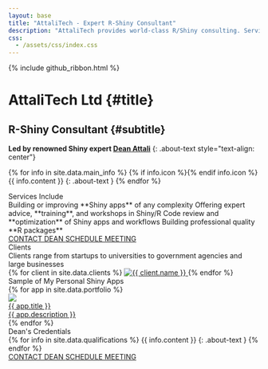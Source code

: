 ```yaml
---
layout: base
title: "AttaliTech - Expert R-Shiny Consultant"
description: "AttaliTech provides world-class R/Shiny consulting. Services include building professional Shiny apps, auditing Shiny code, package building, mentoring and training. Led by renowned expert Dean Attali."
css:
  - /assets/css/index.css
---
```


{% include github_ribbon.html %}

<div id="header" markdown="1">

# AttaliTech Ltd {#title}

## R-Shiny Consultant {#subtitle}

<div id="aboutme-section" markdown="1">

<b>Led by renowned Shiny expert [Dean Attali](https://deanattali.com/)</b>
{: .about-text style="text-align: center"}

{% for info in site.data.main_info %}
{% if info.icon %}<span class="about-icon fa-fw {{ info.icon }}" aria-hidden="true"></span>{% endif info.icon %}
<span class="about-content">{{ info.content }}</span>
{: .about-text }
{% endfor %}
		
</div>
</div>

<div id="main-sections">

<div id="services-out" class="page-section">
  <div id="services">
	<div class="section-title">Services Include</div>
	<div id="services-list">
	  <span class="service" markdown="1">Building or improving **Shiny apps** of any complexity</span>
	  <span class="service" markdown="1">Offering expert advice, **training**, and workshops in Shiny/R</span>
	  <span class="service" markdown="1">Code review and **optimization** of Shiny apps and workflows</span>
	  <span class="service" markdown="1">Building professional quality **R packages**</span>
	</div>
	<a href="https://deanattali.com/contact" class="contact-me-btn actionbtn">
	  <span class="far fa-envelope" aria-hidden="true"></span>
	  CONTACT DEAN
	</a>
	<a href="https://calendly.com/attalitech/meeting" class="schedule-btn actionbtn">
	  <span class="far fa-calendar-check" aria-hidden="true"></span>
	  SCHEDULE MEETING
	</a>
  </div>
</div>



<div id="clients-out" class="page-section">
  <div id="clients">
    <div class="section-title">Clients</div>
    <div id="clients-subtitle">Clients range from startups to universities to government agencies and large businesses</div>
    <div id="client-logos">
      {% for client in site.data.clients %}
        <a class="client-img" href="{{ client.url }}" title="{{ client.name }}">
          <img alt="{{ client.name }}" src="/assets/img/logos/{{ client.img }}"
		       {% if client.height %} style="height: {{ client.height }}" {% endif %}/>
		</a>
      {% endfor %}
    </div>
  </div>
</div>

<div id="portfolio-out" class="page-section">
  <div id="portfolio">
    <div class="section-title">
      Sample of My Personal Shiny Apps
    </div>
    <div id="shinyapps-big" data-columns>
      {% for app in site.data.portfolio %}
	    <div class="shinyapp">
          <a class="applink" href="{{ app.url }}">
            <img class="appimg" src="/assets/img/screenshots/{{ app.img }}" />
            <div class="apptitle">{{ app.title }}</div>
            <div class="appdesc">{{ app.description }}</div>
          </a>
        </div>
	  {% endfor %}
    </div>
  </div>
</div>

<div id="qualifications-out" class="page-section">
  <div id="qualifications">
    <div class="section-title">Dean's Credentials</div>
    <div id="qualifications-list" markdown="1">
{% for info in site.data.qualifications %}
<span class="about-icon fa-fw {{ info.icon }}" aria-hidden="true"></span>
<span class="about-content">{{ info.content }}</span>
{: .about-text }
{% endfor %}
</div>
  </div>
  <a href="https://deanattali.com/contact" class="contact-me-btn actionbtn">
    <span class="far fa-envelope" aria-hidden="true"></span>
    CONTACT DEAN
  </a>
  <a href="https://calendly.com/attalitech/meeting" class="schedule-btn actionbtn">
    <span class="far fa-calendar-check" aria-hidden="true"></span>
    SCHEDULE MEETING
  </a>
</div>

</div>


<script>
  /*!
  * Salvattore 1.0.9 by @rnmp and @ppold
  * https://github.com/rnmp/salvattore
  */
  !function(e,t){"function"==typeof define&&define.amd?define([],t):"object"==typeof exports?module.exports=t():e.salvattore=t()}(this,function(){/*! matchMedia() polyfill - Test a CSS media type/query in JS. Authors & copyright (c) 2012: Scott Jehl, Paul Irish, Nicholas Zakas, David Knight. Dual MIT/BSD license */
  window.matchMedia||(window.matchMedia=function(){"use strict";var e=window.styleMedia||window.media;if(!e){var t=document.createElement("style"),n=document.getElementsByTagName("script")[0],r=null;t.type="text/css",t.id="matchmediajs-test",n.parentNode.insertBefore(t,n),r="getComputedStyle"in window&&window.getComputedStyle(t,null)||t.currentStyle,e={matchMedium:function(e){var n="@media "+e+"{ #matchmediajs-test { width: 1px; } }";return t.styleSheet?t.styleSheet.cssText=n:t.textContent=n,"1px"===r.width}}}return function(t){return{matches:e.matchMedium(t||"all"),media:t||"all"}}}()),/*! matchMedia() polyfill addListener/removeListener extension. Author & copyright (c) 2012: Scott Jehl. Dual MIT/BSD license */
  function(){"use strict";if(window.matchMedia&&window.matchMedia("all").addListener)return!1;var e=window.matchMedia,t=e("only all").matches,n=!1,r=0,a=[],i=function(t){clearTimeout(r),r=setTimeout(function(){for(var t=0,n=a.length;n>t;t++){var r=a[t].mql,i=a[t].listeners||[],o=e(r.media).matches;if(o!==r.matches){r.matches=o;for(var c=0,l=i.length;l>c;c++)i[c].call(window,r)}}},30)};window.matchMedia=function(r){var o=e(r),c=[],l=0;return o.addListener=function(e){t&&(n||(n=!0,window.addEventListener("resize",i,!0)),0===l&&(l=a.push({mql:o,listeners:c})),c.push(e))},o.removeListener=function(e){for(var t=0,n=c.length;n>t;t++)c[t]===e&&c.splice(t,1)},o}}(),function(){"use strict";for(var e=0,t=["ms","moz","webkit","o"],n=0;n<t.length&&!window.requestAnimationFrame;++n)window.requestAnimationFrame=window[t[n]+"RequestAnimationFrame"],window.cancelAnimationFrame=window[t[n]+"CancelAnimationFrame"]||window[t[n]+"CancelRequestAnimationFrame"];window.requestAnimationFrame||(window.requestAnimationFrame=function(t,n){var r=(new Date).getTime(),a=Math.max(0,16-(r-e)),i=window.setTimeout(function(){t(r+a)},a);return e=r+a,i}),window.cancelAnimationFrame||(window.cancelAnimationFrame=function(e){clearTimeout(e)})}(),"function"!=typeof window.CustomEvent&&!function(){"use strict";function e(e,t){t=t||{bubbles:!1,cancelable:!1,detail:void 0};var n=document.createEvent("CustomEvent");return n.initCustomEvent(e,t.bubbles,t.cancelable,t.detail),n}e.prototype=window.Event.prototype,window.CustomEvent=e}();var e=function(e,t,n){"use strict";var r={},a=[],i=[],o=[],c=function(e,t,n){e.dataset?e.dataset[t]=n:e.setAttribute("data-"+t,n)};return r.obtainGridSettings=function(t){var n=e.getComputedStyle(t,":before"),r=n.getPropertyValue("content").slice(1,-1),a=r.match(/^\s*(\d+)(?:\s?\.(.+))?\s*$/),i=1,o=[];return a?(i=a[1],o=a[2],o=o?o.split("."):["column"]):(a=r.match(/^\s*\.(.+)\s+(\d+)\s*$/),a&&(o=a[1],i=a[2],i&&(i=i.split(".")))),{numberOfColumns:i,columnClasses:o}},r.addColumns=function(e,n){for(var a,i=r.obtainGridSettings(e),o=i.numberOfColumns,l=i.columnClasses,s=new Array(+o),u=t.createDocumentFragment(),d=o;0!==d--;)a="[data-columns] > *:nth-child("+o+"n-"+d+")",s.push(n.querySelectorAll(a));s.forEach(function(e){var n=t.createElement("div"),r=t.createDocumentFragment();n.className=l.join(" "),Array.prototype.forEach.call(e,function(e){r.appendChild(e)}),n.appendChild(r),u.appendChild(n)}),e.appendChild(u),c(e,"columns",o)},r.removeColumns=function(n){var r=t.createRange();r.selectNodeContents(n);var a=Array.prototype.filter.call(r.extractContents().childNodes,function(t){return t instanceof e.HTMLElement}),i=a.length,o=a[0].childNodes.length,l=new Array(o*i);Array.prototype.forEach.call(a,function(e,t){Array.prototype.forEach.call(e.children,function(e,n){l[n*i+t]=e})});var s=t.createElement("div");return c(s,"columns",0),l.filter(function(e){return!!e}).forEach(function(e){s.appendChild(e)}),s},r.recreateColumns=function(t){e.requestAnimationFrame(function(){r.addColumns(t,r.removeColumns(t));var e=new CustomEvent("columnsChange");t.dispatchEvent(e)})},r.mediaQueryChange=function(e){e.matches&&Array.prototype.forEach.call(a,r.recreateColumns)},r.getCSSRules=function(e){var t;try{t=e.sheet.cssRules||e.sheet.rules}catch(n){return[]}return t||[]},r.getStylesheets=function(){var e=Array.prototype.slice.call(t.querySelectorAll("style"));return e.forEach(function(t,n){"text/css"!==t.type&&""!==t.type&&e.splice(n,1)}),Array.prototype.concat.call(e,Array.prototype.slice.call(t.querySelectorAll("link[rel='stylesheet']")))},r.mediaRuleHasColumnsSelector=function(e){var t,n;try{t=e.length}catch(r){t=0}for(;t--;)if(n=e[t],n.selectorText&&n.selectorText.match(/\[data-columns\](.*)::?before$/))return!0;return!1},r.scanMediaQueries=function(){var t=[];if(e.matchMedia){r.getStylesheets().forEach(function(e){Array.prototype.forEach.call(r.getCSSRules(e),function(e){try{e.media&&e.cssRules&&r.mediaRuleHasColumnsSelector(e.cssRules)&&t.push(e)}catch(n){}})});var n=i.filter(function(e){return-1===t.indexOf(e)});o.filter(function(e){return-1!==n.indexOf(e.rule)}).forEach(function(e){e.mql.removeListener(r.mediaQueryChange)}),o=o.filter(function(e){return-1===n.indexOf(e.rule)}),t.filter(function(e){return-1==i.indexOf(e)}).forEach(function(t){var n=e.matchMedia(t.media.mediaText);n.addListener(r.mediaQueryChange),o.push({rule:t,mql:n})}),i.length=0,i=t}},r.rescanMediaQueries=function(){r.scanMediaQueries(),Array.prototype.forEach.call(a,r.recreateColumns)},r.nextElementColumnIndex=function(e,t){var n,r,a,i=e.children,o=i.length,c=0,l=0;for(a=0;o>a;a++)n=i[a],r=n.children.length+(t[a].children||t[a].childNodes).length,0===c&&(c=r),c>r&&(l=a,c=r);return l},r.createFragmentsList=function(e){for(var n=new Array(e),r=0;r!==e;)n[r]=t.createDocumentFragment(),r++;return n},r.appendElements=function(e,t){var n=e.children,a=n.length,i=r.createFragmentsList(a);Array.prototype.forEach.call(t,function(t){var n=r.nextElementColumnIndex(e,i);i[n].appendChild(t)}),Array.prototype.forEach.call(n,function(e,t){e.appendChild(i[t])})},r.prependElements=function(e,n){var a=e.children,i=a.length,o=r.createFragmentsList(i),c=i-1;n.forEach(function(e){var t=o[c];t.insertBefore(e,t.firstChild),0===c?c=i-1:c--}),Array.prototype.forEach.call(a,function(e,t){e.insertBefore(o[t],e.firstChild)});for(var l=t.createDocumentFragment(),s=n.length%i;0!==s--;)l.appendChild(e.lastChild);e.insertBefore(l,e.firstChild)},r.registerGrid=function(n){if("none"!==e.getComputedStyle(n).display){var i=t.createRange();i.selectNodeContents(n);var o=t.createElement("div");o.appendChild(i.extractContents()),c(o,"columns",0),r.addColumns(n,o),a.push(n)}},r.init=function(){var e=t.createElement("style");e.innerHTML="[data-columns]::before{display:block;visibility:hidden;position:absolute;font-size:1px;}",t.head.appendChild(e);var n=t.querySelectorAll("[data-columns]");Array.prototype.forEach.call(n,r.registerGrid),r.scanMediaQueries()},r.init(),{appendElements:r.appendElements,prependElements:r.prependElements,registerGrid:r.registerGrid,recreateColumns:r.recreateColumns,rescanMediaQueries:r.rescanMediaQueries,init:r.init,append_elements:r.appendElements,prepend_elements:r.prependElements,register_grid:r.registerGrid,recreate_columns:r.recreateColumns,rescan_media_queries:r.rescanMediaQueries}}(window,window.document);return e});
</script>
